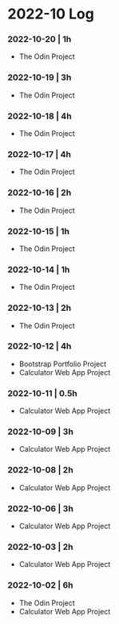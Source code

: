 # 2022-10 Log

### 2022-10-20 | 1h
- The Odin Project

### 2022-10-19 | 3h
- The Odin Project

### 2022-10-18 | 4h
- The Odin Project

### 2022-10-17 | 4h
- The Odin Project

### 2022-10-16 | 2h
- The Odin Project

### 2022-10-15 | 1h
- The Odin Project

### 2022-10-14 | 1h
- The Odin Project

### 2022-10-13 | 2h
- The Odin Project

### 2022-10-12 | 4h
- Bootstrap Portfolio Project
- Calculator Web App Project

### 2022-10-11 | 0.5h
- Calculator Web App Project

### 2022-10-09 | 3h
- Calculator Web App Project

### 2022-10-08 | 2h
- Calculator Web App Project

### 2022-10-06 | 3h
- Calculator Web App Project

### 2022-10-03 | 2h
- Calculator Web App Project

### 2022-10-02 | 6h
- The Odin Project
- Calculator Web App Project
